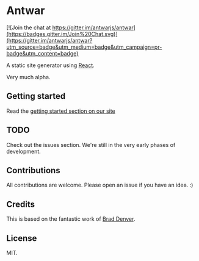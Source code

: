 # Antwar

[![Join the chat at https://gitter.im/antwarjs/antwar](https://badges.gitter.im/Join%20Chat.svg)](https://gitter.im/antwarjs/antwar?utm_source=badge&utm_medium=badge&utm_campaign=pr-badge&utm_content=badge)

A static site generator using [React](https://github.com/facebook/react).

Very much alpha.

## Getting started

Read the [getting started section on our site](http://antwarjs.github.io/get-started)

## TODO

Check out the issues section. We're still in the very early phases of development.

## Contributions

All contributions are welcome. Please open an issue if you have an idea. :)

## Credits

This is based on the fantastic work of [Brad Denver](https://github.com/BradDenver/react-static-site).

## License

MIT.

